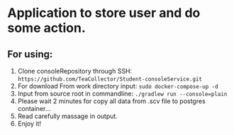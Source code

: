 # Application to store user and do some action.
## For using:
1. Clone consoleRepository through SSH: `https://github.com/TeaCollector/Student-consoleService.git`
2. For download From work directory input: `sudo docker-compose-up -d`
3. Input from source root in commandline: `./gradlew run --console=plain`
4. Please wait 2 minutes for copy all data from .scv file to postgres container...
5. Read carefully massage in output.
6. Enjoy it!
